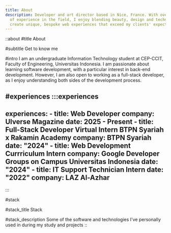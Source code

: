 ```yaml
---
title: About
description: Developer and art director based in Nice, France. With over 6 years
  of experience in the field, I enjoy blending beauty, design and technology to
  create unique, bespoke web experiences that exceed my clients' expectations.
---
```


::about
#title
About

#subtitle
Get to know me

#intro
I am an undergraduate Information Technology student at CEP-CCIT, Faculty of Engineering, Universitas Indonesia. I am passionate about learning software development, with a particular interest in back-end development. However, I am also open to working as a full-stack developer, as I enjoy understanding both sides of the development process.

#experiences
  :::experiences
  ---
  experiences:
    - title: Web Developer
      company: UIverse Magazine
      date: 2025 - Present
    - title: Full-Stack Developer Virtual Intern BTPN Syariah x Rakamin Academy
      company: BTPN Syariah
      date: "2024"
    - title: Web Development Currriculum Intern
      company: Google Developer Groups on Campus Universitas Indonesia
      date: "2024"
    - title: IT Support Technician Intern
      date: "2022"
      company: LAZ Al-Azhar
  ---
  :::

#stack

#stack_title
Stack

#stack_description
Some of the software and technologies I've personally used in during my study and projects
::
